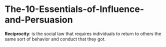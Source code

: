 # The-10-Essentials-of-Influence-and-Persuasion

**Reciprocity**: is the social law that requires individuals to return to others the same sort of behavior and conduct that they got.
